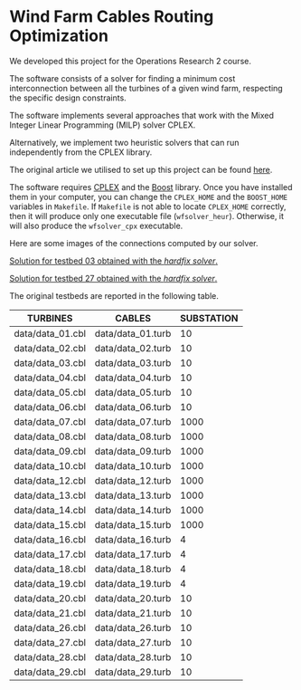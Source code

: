 # Wind Farm Cables Routing Optimization

We developed this project for the Operations Research 2 course.

The software consists of a solver for finding a minimum cost interconnection between all the turbines of a given wind farm, respecting the specific design constraints.

The software implements several approaches that work with the Mixed Integer Linear Programming (MILP) solver CPLEX.

Alternatively, we implement two heuristic solvers that can run independently from the CPLEX library.

The original article we utilised to set up this project can be found [here](https://orbit.dtu.dk/en/publications/optimizing-wind-farm-cable-routing-considering-power-losses-2).

The software requires [CPLEX](https://www.ibm.com/analytics/cplex-optimizer) and the [Boost](https://www.boost.org/) library. Once you have installed them in your computer, you can change the `CPLEX_HOME` and the `BOOST_HOME` variables in `Makefile`.
If `Makefile` is not able to locate `CPLEX_HOME` correctly, then it will produce only one executable file (`wfsolver_heur`). Otherwise, it will also produce the `wfsolver_cpx` executable.

Here are some images of the connections computed by our solver.

[Solution for testbed 03 obtained with the *hardfix solver*.](https://github.com/caerbannogwhite/WindFarmCablesRoutingOptimization/blob/master/report/img/hardfix_03_p03_res.png)


[Solution for testbed 27 obtained with the *hardfix solver*.](https://github.com/caerbannogwhite/WindFarmCablesRoutingOptimization/blob/master/report/img/hardfix_27_p03_res.png)

The original testbeds are reported in the following table.

|         TURBINES |            CABLES | SUBSTATION
|------------------|-------------------|-----------
| data/data_01.cbl | data/data_01.turb | 10
| data/data_02.cbl | data/data_02.turb | 10
| data/data_03.cbl | data/data_03.turb | 10
| data/data_04.cbl | data/data_04.turb | 10
| data/data_05.cbl | data/data_05.turb | 10
| data/data_06.cbl | data/data_06.turb | 10
| data/data_07.cbl | data/data_07.turb | 1000
| data/data_08.cbl | data/data_08.turb | 1000
| data/data_09.cbl | data/data_09.turb | 1000
| data/data_10.cbl | data/data_10.turb | 1000
| data/data_12.cbl | data/data_12.turb | 1000
| data/data_13.cbl | data/data_13.turb | 1000
| data/data_14.cbl | data/data_14.turb | 1000
| data/data_15.cbl | data/data_15.turb | 1000
| data/data_16.cbl | data/data_16.turb | 4
| data/data_17.cbl | data/data_17.turb | 4
| data/data_18.cbl | data/data_18.turb | 4
| data/data_19.cbl | data/data_19.turb | 4
| data/data_20.cbl | data/data_20.turb | 10
| data/data_21.cbl | data/data_21.turb | 10
| data/data_26.cbl | data/data_26.turb | 10
| data/data_27.cbl | data/data_27.turb | 10
| data/data_28.cbl | data/data_28.turb | 10
| data/data_29.cbl | data/data_29.turb | 10
